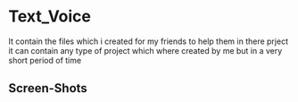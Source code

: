 # Text_Voice
<p>
It contain the files which i created for my friends to help them in there prject it can contain any type of project which where created by me but in a very short period of time
</p>
<h2>Screen-Shots</h2>
<p align="center">
<img src="">
</p>

